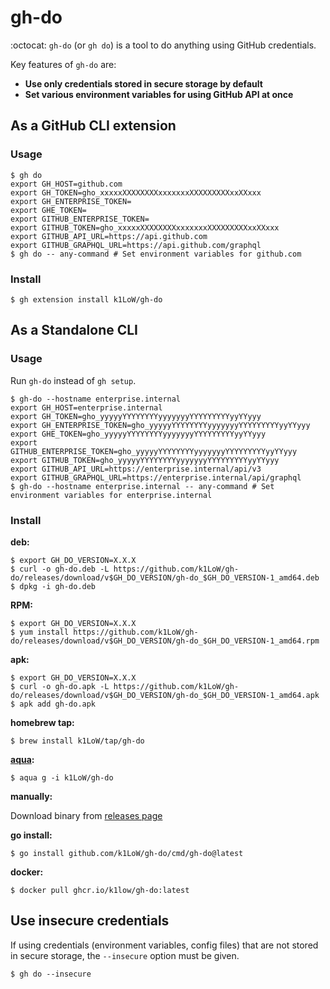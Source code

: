 # gh-do

:octocat: `gh-do` (or `gh do`) is a tool to do anything using GitHub credentials.

Key features of `gh-do` are:

- **Use only credentials stored in secure storage by default**
- **Set various environment variables for using GitHub API at once**

## As a GitHub CLI extension

### Usage

``` console
$ gh do
export GH_HOST=github.com
export GH_TOKEN=gho_xxxxxXXXXXXXXxxxxxxxXXXXXXXXXxxXXxxx
export GH_ENTERPRISE_TOKEN=
export GHE_TOKEN=
export GITHUB_ENTERPRISE_TOKEN=
export GITHUB_TOKEN=gho_xxxxxXXXXXXXXxxxxxxxXXXXXXXXXxxXXxxx
export GITHUB_API_URL=https://api.github.com
export GITHUB_GRAPHQL_URL=https://api.github.com/graphql
$ gh do -- any-command # Set environment variables for github.com
```

### Install

``` console
$ gh extension install k1LoW/gh-do
```

## As a Standalone CLI

### Usage

Run `gh-do` instead of `gh setup`.

``` console
$ gh-do --hostname enterprise.internal
export GH_HOST=enterprise.internal
export GH_TOKEN=gho_yyyyyYYYYYYYYyyyyyyyYYYYYYYYYyyYYyyy
export GH_ENTERPRISE_TOKEN=gho_yyyyyYYYYYYYYyyyyyyyYYYYYYYYYyyYYyyy
export GHE_TOKEN=gho_yyyyyYYYYYYYYyyyyyyyYYYYYYYYYyyYYyyy
export GITHUB_ENTERPRISE_TOKEN=gho_yyyyyYYYYYYYYyyyyyyyYYYYYYYYYyyYYyyy
export GITHUB_TOKEN=gho_yyyyyYYYYYYYYyyyyyyyYYYYYYYYYyyYYyyy
export GITHUB_API_URL=https://enterprise.internal/api/v3
export GITHUB_GRAPHQL_URL=https://enterprise.internal/api/graphql
$ gh-do --hostname enterprise.internal -- any-command # Set environment variables for enterprise.internal
```

### Install

**deb:**

``` console
$ export GH_DO_VERSION=X.X.X
$ curl -o gh-do.deb -L https://github.com/k1LoW/gh-do/releases/download/v$GH_DO_VERSION/gh-do_$GH_DO_VERSION-1_amd64.deb
$ dpkg -i gh-do.deb
```

**RPM:**

``` console
$ export GH_DO_VERSION=X.X.X
$ yum install https://github.com/k1LoW/gh-do/releases/download/v$GH_DO_VERSION/gh-do_$GH_DO_VERSION-1_amd64.rpm
```

**apk:**

``` console
$ export GH_DO_VERSION=X.X.X
$ curl -o gh-do.apk -L https://github.com/k1LoW/gh-do/releases/download/v$GH_DO_VERSION/gh-do_$GH_DO_VERSION-1_amd64.apk
$ apk add gh-do.apk
```

**homebrew tap:**

```console
$ brew install k1LoW/tap/gh-do
```

**[aqua](https://aquaproj.github.io/):**

```console
$ aqua g -i k1LoW/gh-do
```

**manually:**

Download binary from [releases page](https://github.com/k1LoW/gh-do/releases)

**go install:**

```console
$ go install github.com/k1LoW/gh-do/cmd/gh-do@latest
```

**docker:**

```console
$ docker pull ghcr.io/k1low/gh-do:latest
```

## Use insecure credentials

If using credentials (environment variables, config files) that are not stored in secure storage, the `--insecure` option must be given.

``` console
$ gh do --insecure
```
